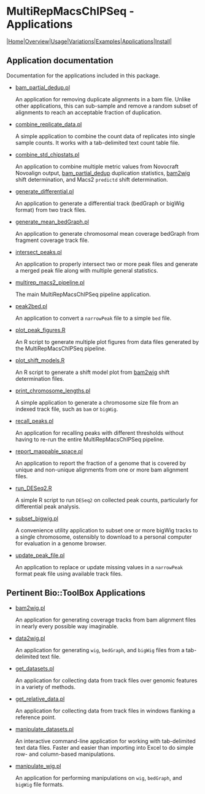 # MultiRepMacsChIPSeq - Applications

|[Home](Readme.md)|[Overview](Overview.md)|[Usage](Usage.md)|[Variations](Variations.md)|[Examples](Examples.md)|[Applications](applications.md)|[Install](Install.md)|

## Application documentation

Documentation for the applications included in this package.

- [bam\_partial\_dedup.pl](applications/bam_partial_dedup.md)

	An application for removing duplicate alignments in a bam file. Unlike
	other applications, this can sub-sample and remove a random subset
	of alignments to reach an acceptable fraction of duplication.

- [combine\_replicate\_data.pl](applications/combine_replicate_data.md)

	A simple application to combine the count data of replicates
	into single sample counts. It works with a tab-delimited text
	count table file.

- [combine\_std\_chipstats.pl](applications/combine_std_chipstats.md)

	An application to combine multiple metric values from Novocraft Novoalign
	output, [bam\_partial\_dedup](applications/bam_partial_dedup.md) duplication
	statistics, [bam2wig](http://tjparnell.github.io/biotoolbox/apps/bam2wig.html)
	shift determination, and Macs2 `predictd` shift determination.

- [generate_differential.pl](applications/generate_differential.md)

	An application to generate a differential track (bedGraph or bigWig
	format) from two track files.

- [generate\_mean\_bedGraph.pl](applications/generate_mean_bedgraph.md)

	An application to generate chromosomal mean coverage bedGraph from
	fragment coverage track file.

- [intersect_peaks.pl](applications/intersect_peaks.md)

	An application to properly intersect two or more peak files and
	generate a merged peak file along with multiple general statistics.

- [multirep\_macs2\_pipeline.pl](applications/multirep_macs2_pipeline.md)

	The main MultiRepMacsChIPSeq pipeline application.

- [peak2bed.pl](applications/peak2bed.md)

	An application to convert a `narrowPeak` file to a simple `bed` file.

- [plot\_peak\_figures.R](applications/plot_peak_figures.md)

	An R script to generate multiple plot figures from data files generated
	by the MultiRepMacsChIPSeq pipeline.

- [plot\_shift\_models.R](applications/plot_shift_models.md)

	An R script to generate a shift model plot from
	[bam2wig](http://tjparnell.github.io/biotoolbox/apps/bam2wig.html) shift
	determination files.

- [print\_chromosome\_lengths.pl](applications/print_chromosome_lengths.md)

	A simple application to generate a chromosome size file from an indexed
	track file, such as `bam` or `bigWig`.

- [recall_peaks.pl](applications/recall_peaks.md)

	An application for recalling peaks with different thresholds without having
	to re-run the entire MultiRepMacsChIPSeq pipeline.

- [report\_mappable\_space.pl](applications/report_mappable_space.md)

	An application to report the fraction of a genome that is covered by unique
	and non-unique alignments from one or more bam alignment files.

- [run_DESeq2.R](applications/run_deseq2.md)

	A simple R script to run `DESeq2` on collected peak counts, particularly
	for differential peak analysis.

- [subset_bigwig.pl](applications/subset_bigwig.md)

	A convenience utility application to subset one or more bigWig tracks to a
	single chromosome, ostensibly to download to a personal computer for evaluation
	in a genome browser.

- [update\_peak\_file.pl](applications/update_peak_file.md)

	An application to replace or update missing values in a `narrowPeak` format
	peak file using available track files.



## Pertinent Bio::ToolBox Applications

- [bam2wig.pl](http://tjparnell.github.io/biotoolbox/apps/bam2wig.html)

	An application for generating coverage tracks from bam alignment files
	in nearly every possible way imaginable.

- [data2wig.pl](http://tjparnell.github.io/biotoolbox/apps/data2wig.html)

	An application for generating `wig`, `bedGraph`, and `bigWig` files from
	a tab-delimited text file.

- [get_datasets.pl](http://tjparnell.github.io/biotoolbox/apps/get_datasets.html)

	An application for collecting data from track files over genomic features in
	a variety of methods.

- [get\_relative\_data.pl](http://tjparnell.github.io/biotoolbox/apps/get_relative_data.html)

	An application for collecting data from track files in windows flanking a
	reference point.

- [manipulate_datasets.pl](http://tjparnell.github.io/biotoolbox/apps/manipulate_datasets.html)

	An interactive command-line application for working with tab-delimited text
	data files. Faster and easier than importing into Excel to do simple row- and
	column-based manipulations.

- [manipulate_wig.pl](http://tjparnell.github.io/biotoolbox/apps/manipulate_wig.html)

	An application for performing manipulations on `wig`, `bedGraph`, and `bigWig`
	file formats.






